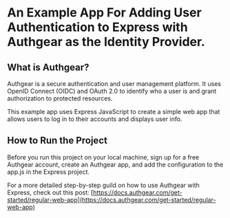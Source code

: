 # An Example App For Adding User Authentication to Express with Authgear as the Identity Provider.

## What is Authgear?
Authgear is a secure authentication and user management platform. It uses OpenID Connect (OIDC) and OAuth 2.0 to identify who a user is and grant authorization to protected resources.

This example app uses Express JavaScript to create a simple web app that allows users to log in to their accounts and displays user info.

## How to Run the Project
Before you run this project on your local machine, sign up for a free Authgear account, create an Authgear app, and add the configuration to the app.js in the Express project.

For a more detailed step-by-step guild on how to use Authgear with Express, check out this post:
[https://docs.authgear.com/get-started/regular-web-app](https://docs.authgear.com/get-started/regular-web-app)